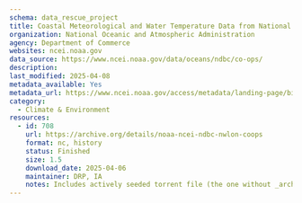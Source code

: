 ```yaml
---
schema: data_rescue_project 
title: Coastal Meteorological and Water Temperature Data from National Water Level Observation Network (NWLON) and Physical Oceanographic Real-Time System (PORTS) Stations of the NOAA Center for Operational Oceanographic Products and Services (CO-OPS)
organization: National Oceanic and Atmospheric Administration
agency: Department of Commerce
websites: ncei.noaa.gov
data_source: https://www.ncei.noaa.gov/data/oceans/ndbc/co-ops/
description: 
last_modified: 2025-04-08
metadata_available: Yes
metadata_url: https://www.ncei.noaa.gov/access/metadata/landing-page/bin/iso?id=gov.noaa.nodcCO-OPS-NWLON-PORTS
category:
  - Climate & Environment 
resources:
  - id: 708
    url: https://archive.org/details/noaa-ncei-ndbc-nwlon-coops
    format: nc, history
    status: Finished
    size: 1.5
    download_date: 2025-04-06
    maintainer: DRP, IA
    notes: Includes actively seeded torrent file (the one without _archive). Alternate torrent location https://academictorrents.com/details/0a6b2b7865b00df61473e7baf23440902ceb186b
---
```

